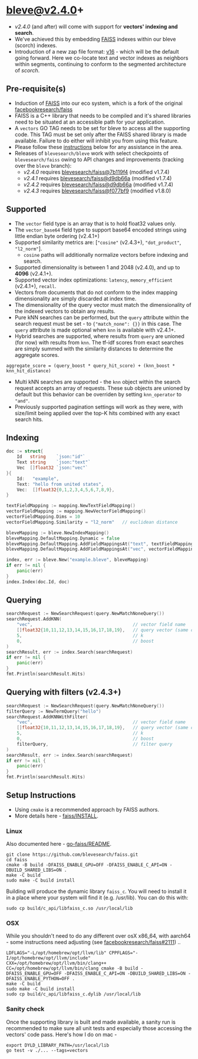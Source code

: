# bleve@v2.4.0+

* *v2.4.0* (and after) will come with support for **vectors' indexing and search**.
* We've achieved this by embedding [FAISS](https://github.com/facebookresearch/faiss) indexes within our bleve (scorch) indexes.
* Introduction of a new zap file format: [v16](https://github.com/blevesearch/zapx/blob/master/zap.md) - which will be the default going forward. Here we co-locate text and vector indexes as neighbors within segments, continuing to conform to the segmented architecture of *scorch*.

## Pre-requisite(s)

* Induction of [FAISS](https://github.com/blevesearch/faiss) into our eco system, which is a fork of the original [facebookresearch/faiss](https://github.com/facebookresearch/faiss)
* FAISS is a C++ library that needs to be compiled and it's shared libraries need to be situated at an accessible path for your application.
* A `vectors` GO TAG needs to be set for bleve to access all the supporting code. This TAG must be set only after the FAISS shared library is made available. Failure to do either will inhibit you from using this feature.
* Please follow these [instructions](#setup-instructions) below for any assistance in the area.
* Releases of `blevesearch/bleve` work with select checkpoints of `blevesearch/faiss` owing to API changes and improvements (tracking over the `bleve` branch):
    * *v2.4.0* requires [blevesearch/faiss@7b119f4](https://github.com/blevesearch/faiss/tree/7b119f4b9c408989b696b36f8cc53908e53de6db) (modified v1.7.4)
    * *v2.4.1* requires [blevesearch/faiss@d9db66a](https://github.com/blevesearch/faiss/tree/d9db66a38518d99eb334218697e1df0732f3fdf8) (modified v1.7.4)
    * *v2.4.2* requires [blevesearch/faiss@d9db66a](https://github.com/blevesearch/faiss/tree/d9db66a38518d99eb334218697e1df0732f3fdf8) (modified v1.7.4)
    * *v2.4.3* requires [blevesearch/faiss@f077bf9](https://github.com/blevesearch/faiss/tree/f077bf939ff4768091760ef7c7051b86f799a919) (modified v1.8.0)

## Supported

* The `vector` field type is an array that is to hold float32 values only.
* The `vector_base64` field type to support base64 encoded strings using little endian byte ordering (v2.4.1+)
* Supported similarity metrics are: [`"cosine"` (v2.4.3+), `"dot_product"`, `"l2_norm"`].
    * `cosine` paths will additionally normalize vectors before indexing and search.
* Supported dimensionality is between 1 and 2048 (v2.4.0), and up to **4096** (v2.4.1+).
* Supported vector index optimizations: `latency`, `memory_efficient` (v2.4.1+), `recall`.
* Vectors from documents that do not conform to the index mapping dimensionality are simply discarded at index time.
* The dimensionality of the query vector must match the dimensionality of the indexed vectors to obtain any results.
* Pure kNN searches can be performed, but the `query` attribute within the search request must be set - to `{"match_none": {}}` in this case. The `query` attribute is made optional when `knn` is available with v2.4.1+.
* Hybrid searches are supported, where results from `query` are unioned (for now) with results from `knn`. The tf-idf scores from exact searches are simply summed with the similarity distances to determine the aggregate scores.
```
aggregate_score = (query_boost * query_hit_score) + (knn_boost * knn_hit_distance)
```
* Multi kNN searches are supported - the `knn` object within the search request accepts an array of requests. These sub objects are unioned by default but this behavior can be overriden by setting `knn_operator` to `"and"`.
* Previously supported pagination settings will work as they were, with size/limit being applied over the top-K hits combined with any exact search hits.

## Indexing

```go
doc := struct{
    Id   string    `json:"id"`
    Text string    `json:"text"`
    Vec  []float32 `json:"vec"`
}{
    Id:   "example",
    Text: "hello from united states",
    Vec:  []float32{0,1,2,3,4,5,6,7,8,9},
}

textFieldMapping := mapping.NewTextFieldMapping()
vectorFieldMapping := mapping.NewVectorFieldMapping()
vectorFieldMapping.Dims = 10
vectorFieldMapping.Similarity = "l2_norm"   // euclidean distance

bleveMapping := bleve.NewIndexMapping()
bleveMapping.DefaultMapping.Dynamic = false
bleveMapping.DefaultMapping.AddFieldMappingsAt("text", textFieldMapping)
bleveMapping.DefaultMapping.AddFieldMappingsAt("vec", vectorFieldMapping)

index, err := bleve.New("example.bleve", bleveMapping)
if err != nil {
    panic(err)
}
index.Index(doc.Id, doc)
```

## Querying

```go
searchRequest := NewSearchRequest(query.NewMatchNoneQuery())
searchRequest.AddKNN(
    "vec",                                      // vector field name
    []float32{10,11,12,13,14,15,16,17,18,19},   // query vector (same dims)
    5,                                          // k
    0,                                          // boost
)
searchResult, err := index.Search(searchRequest)
if err != nil {
    panic(err)
}
fmt.Println(searchResult.Hits)
```

## Querying with filters (v2.4.3+)

```go
searchRequest := NewSearchRequest(query.NewMatchNoneQuery())
filterQuery := NewTermQuery("hello")
searchRequest.AddKNNWithFilter(
    "vec",                                      // vector field name
    []float32{10,11,12,13,14,15,16,17,18,19},   // query vector (same dims)
    5,                                          // k
    0,                                          // boost
    filterQuery,                                // filter query
)
searchResult, err := index.Search(searchRequest)
if err != nil {
    panic(err)
}
fmt.Println(searchResult.Hits)
```

## Setup Instructions

* Using `cmake` is a recommended approach by FAISS authors.
* More details here - [faiss/INSTALL](https://github.com/blevesearch/faiss/blob/main/INSTALL.md).

### Linux

Also documented here - [go-faiss/README](https://github.com/blevesearch/go-faiss/blob/master/README.md).

```
git clone https://github.com/blevesearch/faiss.git
cd faiss
cmake -B build -DFAISS_ENABLE_GPU=OFF -DFAISS_ENABLE_C_API=ON -DBUILD_SHARED_LIBS=ON .
make -C build
sudo make -C build install
```

Building will produce the dynamic library `faiss_c`. You will need to install it in a place where your system will find it (e.g. /usr/lib). You can do this with:
```
sudo cp build/c_api/libfaiss_c.so /usr/local/lib
```

### OSX

While you shouldn't need to do any different over osX x86_64, with aarch64 - some instructions need adjusting (see [facebookresearch/faiss#2111](https://github.com/facebookresearch/faiss/issues/2111)) ..

```
LDFLAGS="-L/opt/homebrew/opt/llvm/lib" CPPFLAGS="-I/opt/homebrew/opt/llvm/include" CXX=/opt/homebrew/opt/llvm/bin/clang++ CC=/opt/homebrew/opt/llvm/bin/clang cmake -B build -DFAISS_ENABLE_GPU=OFF -DFAISS_ENABLE_C_API=ON -DBUILD_SHARED_LIBS=ON -DFAISS_ENABLE_PYTHON=OFF .
make -C build
sudo make -C build install
sudo cp build/c_api/libfaiss_c.dylib /usr/local/lib
```

### Sanity check

Once the supporting library is built and made available, a sanity run is recommended to make sure all unit tests and especially those accessing the vectors' code pass. Here's how I do on mac -

```
export DYLD_LIBRARY_PATH=/usr/local/lib
go test -v ./... --tags=vectors
```
